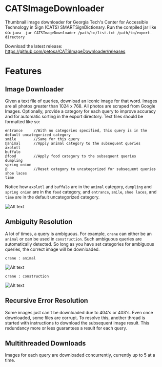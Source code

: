 # CATSImageDownloader
Thumbnail image downloader for Georgia Tech's Center for Accessible Technology in Sign (CATS) SMARTSignDictionary.
Run the compiled jar like so:
`java -jar CATSImageDownloader /path/to/list.txt /path/to/export-directory`

Download the latest release:
https://github.com/petosa/CATSImageDownloader/releases

# Features
## Image Downloader
Given a text file of queries, download an iconic image for that word. Images are all photos greater than 1024 x 768. All photos are scraped from Google Images. Optionally, provide a category for each query to improve accuracy and for automatic sorting in the export directory. Text files should be formatted like so:
```
entrance     //With no categories specified, this query is in the default uncategorized category
smile        //Same for this query
@animal      //Apply animal category to the subsequent queries
axolotl
buffalo
@food        //Apply food category to the subsequent queries
dumpling
spring onion
@            //Reset category to uncategorized for subsequent queries
shoe laces
time
```
Notice how `axolotl` and `buffalo` are in the `animal` category, `dumpling` and `spring onion` are in the `food` category, and `entrance`, `smile`, `shoe laces`, and `time` are in the default uncategorized category.

![Alt text](http://i.imgur.com/cJSikDH.png "categories")


## Ambiguity Resolution
A lot of times, a query is ambiguous. For example, `crane` can either be an `animal` or can be used in `construction`. Such ambiguous queries are automatically detected. So long as you have set categories for ambiguous queries, the correct image will be downloaded.

`crane : animal`

![Alt text](https://encrypted-tbn0.gstatic.com/images?q=tbn:ANd9GcRaBFnG0WII2bkKZj-oyX-hvl19MzbZF4k8tPzm3OG-C5eE0GdY "crane : animal")

`crane : construction`

![Alt text](https://encrypted-tbn3.gstatic.com/images?q=tbn:ANd9GcSiv_Uia5zhGEFkeO3ovVckteH1XLFhBoxhtxnkkY_Hz05PfijG "crane : construction")

## Recursive Error Resolution
Some images just can't be downloaded due to 404's or 403's. Even once downloaded, some files are corrupt. To resolve this, another thread is started with instructions to download the subsequent image result. This redundancy more or less guarantees a result for each query.

## Multithreaded Downloads
Images for each query are downloaded concurrently, currently up to 5 at a time.
